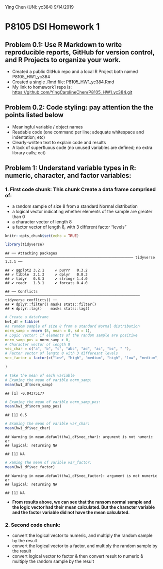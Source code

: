 Ying Chen (UNI: yc384)
9/14/2019

# **P8105 DSI Homework 1**

## Problem 0.1: Use R Markdown to write reproducible reports, GitHub for version control, and R Projects to organize your work.

  - Created a public GitHub repo and a local R Project both named
    P8105\_HW1\_yc384
  - Created a single .Rmd file: P8105\_HW1\_yc384.Rmd
  - My link to homework1 repo is:
    <https://github.com/YingCarolineChen/P8105_HW1_yc384.git>

## Problem 0.2: Code styling: pay attention the the points listed below

  - Meaningful variable / object names
  - Readable code (one command per line; adequate whitespace and
    indentation; etc)
  - Clearly-written text to explain code and results
  - A lack of superfluous code (no unused variables are defined; no
    extra library calls;
ect)

## Problem 1: Understand variable types in R: numeric, character, and factor variables:

### 1\. First code chunk: This chunk Create a data frame comprised of:

  - a random sample of size 8 from a standard Normal distribution
  - a logical vector indicating whether elements of the sample are
    greater than 0
  - a character vector of length 8
  - a factor vector of length 8, with 3 different factor “levels”

<!-- end list -->

``` r
knitr::opts_chunk$set(echo = TRUE)

library(tidyverse)
```

    ## ── Attaching packages ─────────────────────────────────────────────────────────── tidyverse 1.2.1 ──

    ## ✔ ggplot2 3.2.1     ✔ purrr   0.3.2
    ## ✔ tibble  2.1.3     ✔ dplyr   0.8.3
    ## ✔ tidyr   0.8.3     ✔ stringr 1.4.0
    ## ✔ readr   1.3.1     ✔ forcats 0.4.0

    ## ── Conflicts ────────────────────────────────────────────────────────────── tidyverse_conflicts() ──
    ## ✖ dplyr::filter() masks stats::filter()
    ## ✖ dplyr::lag()    masks stats::lag()

``` r
# Create a dataframe 
hw1_df = tibble(
#a random sample of size 8 from a standard Normal distribution
norm_samp = rnorm (8, mean = 0, sd = 1),
# Logic vector: if elements of the random sample are positive
norm_samp_pos = norm_samp > 0,
# Character vector of length 8
vec_char = c("a", "b", "c", "abc", "ad", "ac", "bc", " "),
# Factor vector of length 8 with 3 differesnt levels
vec_factor = factor(c("low", "high", "medium", "high", "low", "medium", "high", "low")),

)

# Take the mean of each variable
# Examing the mean of varible norm_samp: 
mean(hw1_df$norm_samp)
```

    ## [1] -0.04375177

``` r
# Examing the mean of varible norm_samp_pos: 
mean(hw1_df$norm_samp_pos)
```

    ## [1] 0.5

``` r
# Examing the mean of varible var_char: 
mean(hw1_df$vec_char)
```

    ## Warning in mean.default(hw1_df$vec_char): argument is not numeric or
    ## logical: returning NA

    ## [1] NA

``` r
# xaming the mean of varible var_factor: 
mean(hw1_df$vec_factor)
```

    ## Warning in mean.default(hw1_df$vec_factor): argument is not numeric or
    ## logical: returning NA

    ## [1] NA

  - **From results above, we can see that the ransom normal sample and
    the logic vector had their mean calculated. But the character
    variable and the factor variable did not have the mean calculated.**

### 2\. Second code chunk:

  - convert the logical vector to numeric, and multiply the random
    sample by the result
  - convert the logical vector to a factor, and multiply the random
    sample by the result
  - convert logical vector to factor & then convert result to numeric &
    multiply the random sample by the result
